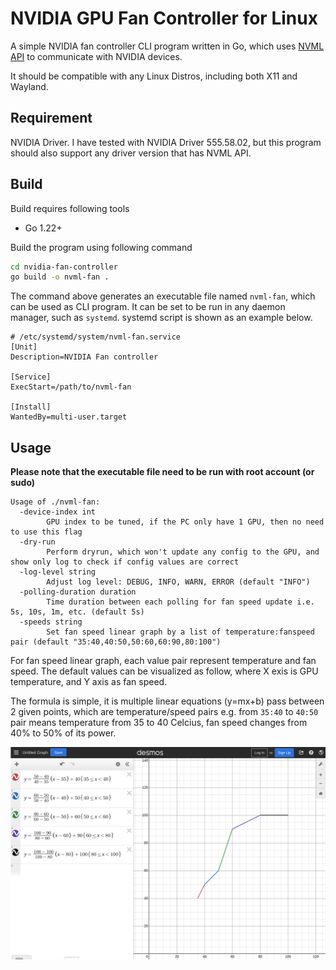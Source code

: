 # NVIDIA GPU Fan Controller for Linux

A simple NVIDIA fan controller CLI program written in Go, which uses [NVML API](https://github.com/NVIDIA/go-nvml) to communicate with NVIDIA devices.

It should be compatible with any Linux Distros, including both X11 and Wayland.

## Requirement

NVIDIA Driver. I have tested with NVIDIA Driver 555.58.02, but this program should also support any driver version that has NVML API.

## Build

Build requires following tools

- Go 1.22+

Build the program using following command

```sh
cd nvidia-fan-controller
go build -o nvml-fan .
```

The command above generates an executable file named `nvml-fan`, which can be used as CLI program. It can be set to be run in any daemon manager, such as `systemd`. systemd script is shown as an example below.

```
# /etc/systemd/system/nvml-fan.service
[Unit]
Description=NVIDIA Fan controller

[Service]
ExecStart=/path/to/nvml-fan

[Install]
WantedBy=multi-user.target
```

## Usage

**Please note that the executable file need to be run with root account (or sudo)**

```
Usage of ./nvml-fan:
  -device-index int
        GPU index to be tuned, if the PC only have 1 GPU, then no need to use this flag
  -dry-run
        Perform dryrun, which won't update any config to the GPU, and show only log to check if config values are correct
  -log-level string
        Adjust log level: DEBUG, INFO, WARN, ERROR (default "INFO")
  -polling-duration duration
        Time duration between each polling for fan speed update i.e. 5s, 10s, 1m, etc. (default 5s)
  -speeds string
        Set fan speed linear graph by a list of temperature:fanspeed pair (default "35:40,40:50,50:60,60:90,80:100")
```

For fan speed linear graph, each value pair represent temperature and fan speed. The default values can be visualized as follow, where X exis is GPU temperature, and Y axis as fan speed.

The formula is simple, it is multiple linear equations (y=mx+b) pass between 2 given points, which are temperature/speed pairs e.g. from `35:40` to `40:50` pair means temperature from 35 to 40 Celcius, fan speed changes from 40% to 50% of its power.

![](default-fan-speed-graph.png?raw=true)
